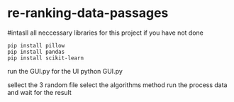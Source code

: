 # re-ranking-data-passages
#intasll all neccessary libraries for this project if you have not done

    pip install pillow
    pip install pandas
    pip install scikit-learn

run the GUI.py for the UI
    python GUI.py

sellect the 3 random file
select the algorithms method
run the process data and wait for the result